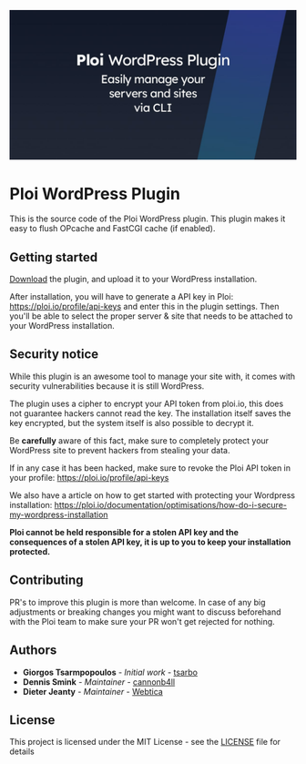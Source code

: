 ![](screenshots/wordpress-plugin-banner.jpg)

# Ploi WordPress Plugin

This is the source code of the Ploi WordPress plugin. This plugin makes it easy to flush OPcache and FastCGI cache (if enabled).

## Getting started

[Download](https://github.com/ploi/ploi-wordpress-plugin/archive/refs/heads/master.zip) the plugin, and upload it to your WordPress installation.

After installation, you will have to generate a API key in Ploi: https://ploi.io/profile/api-keys and enter this in the
plugin settings. Then you'll be able to select the proper server & site that needs to be attached to your WordPress installation.

## Security notice

While this plugin is an awesome tool to manage your site with, it comes with security vulnerabilities because it is still WordPress.

The plugin uses a cipher to encrypt your API token from ploi.io, this does not guarantee hackers cannot read the key. The installation itself
saves the key encrypted, but the system itself is also possible to decrypt it.

Be **carefully** aware of this fact, make sure to completely protect your WordPress site to prevent hackers from stealing your data.

If in any case it has been hacked, make sure to revoke the Ploi API token in your profile: https://ploi.io/profile/api-keys

We also have a article on how to get started with protecting your Wordpress installation: https://ploi.io/documentation/optimisations/how-do-i-secure-my-wordpress-installation

**Ploi cannot be held responsible for a stolen API key and the consequences of a stolen API key, it is up to you to keep your installation protected.**

## Contributing
PR's to improve this plugin is more than welcome. In case of any big adjustments or breaking changes you might want to discuss
beforehand with the Ploi team to make sure your PR won't get rejected for nothing.

## Authors
* **Giorgos Tsarmpopoulos** - *Initial work* - [tsarbo](https://github.com/tsarbo)
* **Dennis Smink** - *Maintainer* - [cannonb4ll](https://github.com/cannonb4ll)
* **Dieter Jeanty** - *Maintainer* - [Webtica](https://github.com/Webtica)

## License
This project is licensed under the MIT License - see the [LICENSE](https://github.com/ploi-deploy/ploi-wordpress-plugin/blob/master/LICENSE) file for details
